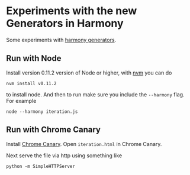 Experiments with the new Generators in Harmony
==============================================

Some experiments with [harmony generators](http://wiki.ecmascript.org/doku.php?id=harmony:generator_expressions).

## Run with Node

Install version 0.11.2 version of Node or higher, with [nvm](https://github.com/creationix/nvm) you can do

    nvm install v0.11.2

to install node. And then to run make sure you include the `--harmony` flag. For example

    node --harmony iteration.js

## Run with Chrome Canary

Install [Chrome Canary](https://www.google.com/intl/en/chrome/browser/canary.html). Open `iteration.html` in Chrome Canary.

Next serve the file via http using something like 

    python -m SimpleHTTPServer